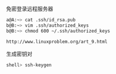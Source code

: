 免密登录远程服务器

```sh
a@A:~> cat .ssh/id_rsa.pub
b@B:~> vim .ssh/authorized_keys
b@B:~> chmod 600 ~/.ssh/authorized_keys 

http://www.linuxproblem.org/art_9.html
```

生成密钥对

```sh
shell> ssh-keygen
```